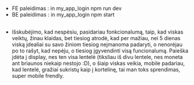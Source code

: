 #
- FE paleidimas : in my_app_login npm run dev
- BE paleidimas : in my_app_login npm start

## 

- Išskubėjimo, kad nespėsiu, pasidariau fonkcionalumą, taip, kad viskas veiktų, žinau klaidas, bet tiesiog atrodė, kad per mažiau, nei 5 dienas viską įdealiai su savo žiniom tiesiog neįmanoma padaryti, o nenorėjau po to rašyt, kad nepėju, o tiesiog įgyvendinti visą funcionalumą. Paieška įdėta į display, nes ten visa lentelė (tiksliau iš divu lentele, nes moneta ant briaunos niekaip nestojo :D), o šiaip viskas veikia, mobile padariau, kad lentelė, gražiai sukristų kaip į kortelinę, tai man toks sprendimas, super mobile frendly. 
